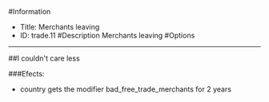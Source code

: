#Information
 - Title: Merchants leaving
 - ID: trade.11
#Description
Merchants leaving
#Options

___
##I couldn't care less

###Efects:<ul><li>country gets the modifier bad_free_trade_merchants for 2 years</li></ul>
